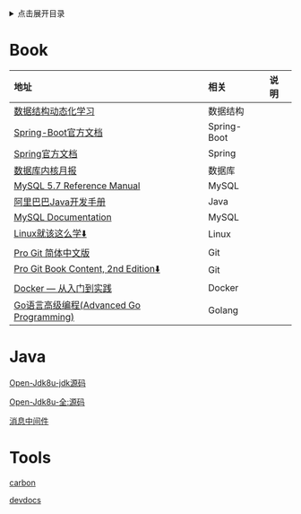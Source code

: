 <details>
<summary>点击展开目录</summary>
<!-- TOC -->

- [Book](#book)
- [Java](#java)
- [Tools](#tools)

<!-- /TOC -->
</details>

# Book

| 地址                                                                                                                    | 相关        | 说明 |
| :---------------------------------------------------------------------------------------------------------------------- | :---------- | :--- |
| [数据结构动态化学习](https://www.cs.usfca.edu/~galles/visualization/Algorithms.html)                                    | 数据结构    |      |
| [Spring-Boot官方文档](https://docs.spring.io/spring-boot/docs/)                                                         | Spring-Boot |      |
| [Spring官方文档](https://docs.spring.io/spring/docs/)                                                                   | Spring      |      |
| [数据库内核月报](http://mysql.taobao.org/monthly/)                                                                      | 数据库      |      |
| [MySQL 5.7 Reference Manual](https://dev.mysql.com/doc/refman/5.7/en/)                                                  | MySQL       |      |
| [阿里巴巴Java开发手册](https://github.com/alibaba/p3c)                                                                  | Java        |      |
| [MySQL Documentation](https://dev.mysql.com/doc/)                                                                       | MySQL       |      |
| [Linux就该这么学](https://www.linuxprobe.com/book)[:arrow_down:](https://www.linuxprobe.com/docs/LinuxProbe.pdf)        | Linux       |      |
| [Pro Git 简体中文版](http://iissnan.com/progit/)                                                                        | Git         |      |
| [Pro Git Book Content, 2nd Edition](https://github.com/progit/progit2-zh)[:arrow_down:](https://git-scm.com/book/zh/v2) | Git         |      |
| [Docker — 从入门到实践](https://yeasy.gitbooks.io/docker_practice/)                                                     | Docker      |      |
| [Go语言高级编程(Advanced Go Programming)](https://chai2010.cn/advanced-go-programming-book/index.html)                  | Golang      |      |


# Java

[Open-Jdk8u-jdk源码](https://github.com/lambdalab-mirror/jdk8u-jdk)

[Open-Jdk8u-全:源码](http://hg.openjdk.java.net/jdk8u)

[消息中间件](https://blog.csdn.net/u013256816/article/details/54743481)

# Tools

[carbon](https://github.com/dawnlabs/carbon)

[devdocs](https://devdocs.io/)
